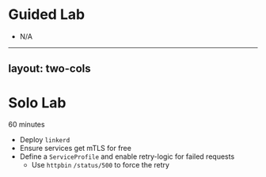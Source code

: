 # Guided Lab

- N/A

---
layout: two-cols
---

# Solo Lab

60 minutes

- Deploy `linkerd`
- Ensure services get mTLS for free
- Define a `ServiceProfile` and enable retry-logic for failed requests
  - Use `httpbin` `/status/500` to force the retry
